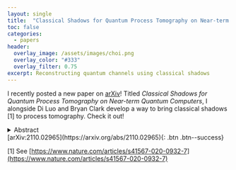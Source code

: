 ```yaml
---
layout: single
title:  "Classical Shadows for Quantum Process Tomography on Near-term Quantum Computers"
toc: false
categories: 
  - papers
header:
  overlay_image: /assets/images/choi.png
  overlay_color: "#333"
  overlay_filter: 0.75
excerpt: Reconstructing quantum channels using classical shadows
---
```


I recently posted a new paper on [arXiv](https://arxiv.org/abs/2110.02965)! Titled _Classical Shadows for Quantum Process Tomography on Near-term Quantum Computers_, I alongside Di Luo and Bryan Clark develop a way to bring classical shadows [1] to process tomography. Check it out!

<details>
  <summary>Abstract
</summary>
  
  <div class="notice--info"><p>
<b>Ryan Levy</b>,  Di Luo, Bryan K. Clark <br /><br />
Quantum process tomography is a powerful tool for understanding quantum channels and characterizing properties of quantum devices. Inspired by recent advances using classical shadows in quantum state tomography[1], we have developed a classical shadow method, ShadowQPT, for quantum process tomography. ShadowQPT allows for the reconstruction of the Choi matrix for unitary and non-unitary processes including an efficient reconstruction of fixed-sized reduced processes; we also show how to predict the overlap between any arbitrary state and the output of the quantum channel on a different arbitrary state. We introduce both a scheme using ancilla qubits as well as a two-sided scheme with unitaries before and after the channel. A number of additional approximations and improvements are developed including the use of a pair-factorized Clifford shadow and a series of post-processing techniques which significantly enhance the accuracy for recovering the quantum channel. Both the theoretical scaling for large systems and the practicality of using shadow tomography on NISQ-era hardware are considered. Our algorithms have been implemented with both Pauli and Clifford measurements on the IonQ trapped ion quantum computer for quantum processes up to n=4 qubits (equivalent to the experimental complexity of n=8 qubits for quantum state tomography) and achieved good performance.
</p></div>

</details>
[arXiv:2110.02965](https://arxiv.org/abs/2110.02965){: .btn .btn--success}
 
[1] See [https://www.nature.com/articles/s41567-020-0932-7](https://www.nature.com/articles/s41567-020-0932-7)

